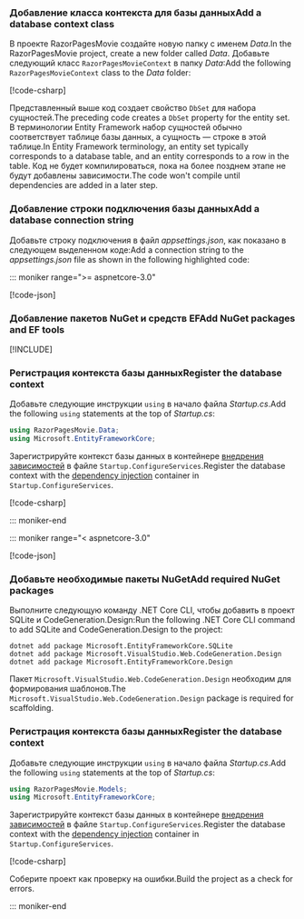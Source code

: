 <a name="dc"></a>

### <a name="add-a-database-context-class"></a><span data-ttu-id="0c1fe-101">Добавление класса контекста для базы данных</span><span class="sxs-lookup"><span data-stu-id="0c1fe-101">Add a database context class</span></span>

<span data-ttu-id="0c1fe-102">В проекте RazorPagesMovie создайте новую папку с именем *Data*.</span><span class="sxs-lookup"><span data-stu-id="0c1fe-102">In the RazorPagesMovie project, create a new folder called *Data*.</span></span> <span data-ttu-id="0c1fe-103">Добавьте следующий класс `RazorPagesMovieContext` в папку *Data*:</span><span class="sxs-lookup"><span data-stu-id="0c1fe-103">Add the following `RazorPagesMovieContext` class to the *Data* folder:</span></span>

[!code-csharp[](~/tutorials/razor-pages/razor-pages-start/sample/RazorPagesMovie30/Data/RazorPagesMovieContext.cs)]

<span data-ttu-id="0c1fe-104">Представленный выше код создает свойство `DbSet` для набора сущностей.</span><span class="sxs-lookup"><span data-stu-id="0c1fe-104">The preceding code creates a `DbSet` property for the entity set.</span></span> <span data-ttu-id="0c1fe-105">В терминологии Entity Framework набор сущностей обычно соответствует таблице базы данных, а сущность — строке в этой таблице.</span><span class="sxs-lookup"><span data-stu-id="0c1fe-105">In Entity Framework terminology, an entity set typically corresponds to a database table, and an entity corresponds to a row in the table.</span></span> <span data-ttu-id="0c1fe-106">Код не будет компилироваться, пока на более позднем этапе не будут добавлены зависимости.</span><span class="sxs-lookup"><span data-stu-id="0c1fe-106">The code won't compile until dependencies are added in a later step.</span></span>

<a name="cs"></a>

### <a name="add-a-database-connection-string"></a><span data-ttu-id="0c1fe-107">Добавление строки подключения базы данных</span><span class="sxs-lookup"><span data-stu-id="0c1fe-107">Add a database connection string</span></span>

<span data-ttu-id="0c1fe-108">Добавьте строку подключения в файл *appsettings.json*, как показано в следующем выделенном коде:</span><span class="sxs-lookup"><span data-stu-id="0c1fe-108">Add a connection string to the *appsettings.json* file as shown in the following highlighted code:</span></span>

::: moniker range=">= aspnetcore-3.0"

[!code-json[](~/tutorials/razor-pages/razor-pages-start/sample/RazorPagesMovie30/appsettings_SQLite.json?highlight=10-12)]

### <a name="add-nuget-packages-and-ef-tools"></a><span data-ttu-id="0c1fe-109">Добавление пакетов NuGet и средств EF</span><span class="sxs-lookup"><span data-stu-id="0c1fe-109">Add NuGet packages and EF tools</span></span>

[!INCLUDE[](~/includes/add-EF-NuGet-SQLite-CLI.md)]

<a name="reg"></a>

### <a name="register-the-database-context"></a><span data-ttu-id="0c1fe-110">Регистрация контекста базы данных</span><span class="sxs-lookup"><span data-stu-id="0c1fe-110">Register the database context</span></span>

<span data-ttu-id="0c1fe-111">Добавьте следующие инструкции `using` в начало файла *Startup.cs*.</span><span class="sxs-lookup"><span data-stu-id="0c1fe-111">Add the following `using` statements at the top of *Startup.cs*:</span></span>

```csharp
using RazorPagesMovie.Data;
using Microsoft.EntityFrameworkCore;
```

<span data-ttu-id="0c1fe-112">Зарегистрируйте контекст базы данных в контейнере [внедрения зависимостей](xref:fundamentals/dependency-injection) в файле `Startup.ConfigureServices`.</span><span class="sxs-lookup"><span data-stu-id="0c1fe-112">Register the database context with the [dependency injection](xref:fundamentals/dependency-injection) container in `Startup.ConfigureServices`.</span></span>

[!code-csharp[](~/tutorials/razor-pages/razor-pages-start/sample/RazorPagesMovie30/Startup.cs?name=snippet_UseSqlite&highlight=11-12)]

::: moniker-end

::: moniker range="< aspnetcore-3.0"

[!code-json[](~/tutorials/razor-pages/razor-pages-start/sample/RazorPagesMovie/appsettings_SQLite.json?highlight=8-9)]

### <a name="add-required-nuget-packages"></a><span data-ttu-id="0c1fe-113">Добавьте необходимые пакеты NuGet</span><span class="sxs-lookup"><span data-stu-id="0c1fe-113">Add required NuGet packages</span></span>

<span data-ttu-id="0c1fe-114">Выполните следующую команду .NET Core CLI, чтобы добавить в проект SQLite и CodeGeneration.Design:</span><span class="sxs-lookup"><span data-stu-id="0c1fe-114">Run the following .NET Core CLI command to add SQLite and CodeGeneration.Design to the project:</span></span>

```dotnetcli
dotnet add package Microsoft.EntityFrameworkCore.SQLite
dotnet add package Microsoft.VisualStudio.Web.CodeGeneration.Design
dotnet add package Microsoft.EntityFrameworkCore.Design
```

<span data-ttu-id="0c1fe-115">Пакет `Microsoft.VisualStudio.Web.CodeGeneration.Design` необходим для формирования шаблонов.</span><span class="sxs-lookup"><span data-stu-id="0c1fe-115">The `Microsoft.VisualStudio.Web.CodeGeneration.Design` package is required for scaffolding.</span></span>

<a name="reg"></a>

### <a name="register-the-database-context"></a><span data-ttu-id="0c1fe-116">Регистрация контекста базы данных</span><span class="sxs-lookup"><span data-stu-id="0c1fe-116">Register the database context</span></span>

<span data-ttu-id="0c1fe-117">Добавьте следующие инструкции `using` в начало файла *Startup.cs*.</span><span class="sxs-lookup"><span data-stu-id="0c1fe-117">Add the following `using` statements at the top of *Startup.cs*:</span></span>

```csharp
using RazorPagesMovie.Models;
using Microsoft.EntityFrameworkCore;
```

<span data-ttu-id="0c1fe-118">Зарегистрируйте контекст базы данных в контейнере [внедрения зависимостей](xref:fundamentals/dependency-injection) в файле `Startup.ConfigureServices`.</span><span class="sxs-lookup"><span data-stu-id="0c1fe-118">Register the database context with the [dependency injection](xref:fundamentals/dependency-injection) container in `Startup.ConfigureServices`.</span></span>

[!code-csharp[](~/tutorials/razor-pages/razor-pages-start/sample/RazorPagesMovie22/Startup.cs?name=snippet_UseSqlite&highlight=11-12)]

<span data-ttu-id="0c1fe-119">Соберите проект как проверку на ошибки.</span><span class="sxs-lookup"><span data-stu-id="0c1fe-119">Build the project as a check for errors.</span></span>

::: moniker-end
